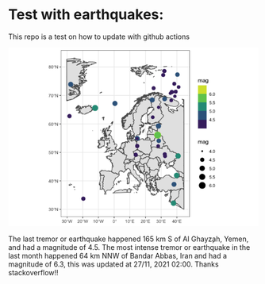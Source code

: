 <!-- README.md is generated from README.Rmd. Please edit that file -->

Test with earthquakes:
======================

This repo is a test on how to update with github actions

![](man/figures/README-unnamed-chunk-2-1.png)

The last tremor or earthquake happened 165 km S of Al Ghayz̧ah, Yemen,
and had a magnitude of 4.5. The most intense tremor or earthquake in the
last month happened 64 km NNW of Bandar Abbas, Iran and had a magnitude
of 6.3, this was updated at 27/11, 2021 02:00. Thanks stackoverflow!!

